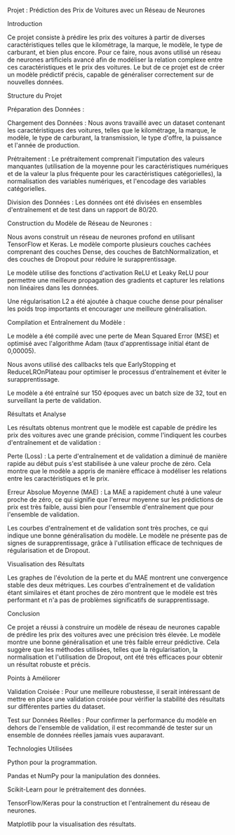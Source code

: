 Projet : Prédiction des Prix de Voitures avec un Réseau de Neurones

Introduction

Ce projet consiste à prédire les prix des voitures à partir de diverses caractéristiques telles que le kilométrage, la marque, le modèle, le type de carburant, et bien plus encore. Pour ce faire, nous avons utilisé un réseau de neurones artificiels avancé afin de modéliser la relation complexe entre ces caractéristiques et le prix des voitures. Le but de ce projet est de créer un modèle prédictif précis, capable de généraliser correctement sur de nouvelles données.

Structure du Projet

Préparation des Données :

Chargement des Données : Nous avons travaillé avec un dataset contenant les caractéristiques des voitures, telles que le kilométrage, la marque, le modèle, le type de carburant, la transmission, le type d'offre, la puissance et l'année de production.

Prétraitement : Le prétraitement comprenait l'imputation des valeurs manquantes (utilisation de la moyenne pour les caractéristiques numériques et de la valeur la plus fréquente pour les caractéristiques catégorielles), la normalisation des variables numériques, et l'encodage des variables catégorielles.

Division des Données : Les données ont été divisées en ensembles d'entraînement et de test dans un rapport de 80/20.

Construction du Modèle de Réseau de Neurones :

Nous avons construit un réseau de neurones profond en utilisant TensorFlow et Keras. Le modèle comporte plusieurs couches cachées comprenant des couches Dense, des couches de BatchNormalization, et des couches de Dropout pour réduire le surapprentissage.

Le modèle utilise des fonctions d'activation ReLU et Leaky ReLU pour permettre une meilleure propagation des gradients et capturer les relations non linéaires dans les données.

Une régularisation L2 a été ajoutée à chaque couche dense pour pénaliser les poids trop importants et encourager une meilleure généralisation.

Compilation et Entraînement du Modèle :

Le modèle a été compilé avec une perte de Mean Squared Error (MSE) et optimisé avec l'algorithme Adam (taux d'apprentissage initial étant de 0,00005).

Nous avons utilisé des callbacks tels que EarlyStopping et ReduceLROnPlateau pour optimiser le processus d'entraînement et éviter le surapprentissage.

Le modèle a été entraîné sur 150 époques avec un batch size de 32, tout en surveillant la perte de validation.

Résultats et Analyse

Les résultats obtenus montrent que le modèle est capable de prédire les prix des voitures avec une grande précision, comme l'indiquent les courbes d'entraînement et de validation :

Perte (Loss) : La perte d'entraînement et de validation a diminué de manière rapide au début puis s'est stabilisée à une valeur proche de zéro. Cela montre que le modèle a appris de manière efficace à modéliser les relations entre les caractéristiques et le prix.

Erreur Absolue Moyenne (MAE) : La MAE a rapidement chuté à une valeur proche de zéro, ce qui signifie que l'erreur moyenne sur les prédictions de prix est très faible, aussi bien pour l'ensemble d'entraînement que pour l'ensemble de validation.

Les courbes d'entraînement et de validation sont très proches, ce qui indique une bonne généralisation du modèle. Le modèle ne présente pas de signes de surapprentissage, grâce à l'utilisation efficace de techniques de régularisation et de Dropout.

Visualisation des Résultats

Les graphes de l'évolution de la perte et du MAE montrent une convergence stable des deux métriques. Les courbes d'entraînement et de validation étant similaires et étant proches de zéro montrent que le modèle est très performant et n'a pas de problèmes significatifs de surapprentissage.

Conclusion

Ce projet a réussi à construire un modèle de réseau de neurones capable de prédire les prix des voitures avec une précision très élevée. Le modèle montre une bonne généralisation et une très faible erreur prédictive. Cela suggère que les méthodes utilisées, telles que la régularisation, la normalisation et l'utilisation de Dropout, ont été très efficaces pour obtenir un résultat robuste et précis.

Points à Améliorer

Validation Croisée : Pour une meilleure robustesse, il serait intéressant de mettre en place une validation croisée pour vérifier la stabilité des résultats sur différentes parties du dataset.

Test sur Données Réelles : Pour confirmer la performance du modèle en dehors de l'ensemble de validation, il est recommandé de tester sur un ensemble de données réelles jamais vues auparavant.


Technologies Utilisées

Python pour la programmation.

Pandas et NumPy pour la manipulation des données.

Scikit-Learn pour le prétraitement des données.

TensorFlow/Keras pour la construction et l'entraînement du réseau de neurones.

Matplotlib pour la visualisation des résultats.

